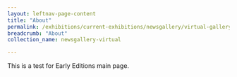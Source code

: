```yaml
---
layout: leftnav-page-content
title: "About"
permalink: /exhibitions/current-exhibitions/newsgallery/virtual-gallery/early-editions/
breadcrumb: "About"
collection_name: newsgallery-virtual

---
```


This is a test for Early Editions main page.